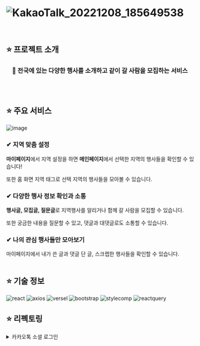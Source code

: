 # ![KakaoTalk_20221208_185649538](https://user-images.githubusercontent.com/90454621/207082891-4dc7cee1-1542-4169-8f39-f95cb59c6a45.png)
<br/>

## ⭐️ 프로젝트 소개  
### &nbsp;&nbsp;&nbsp;&nbsp;📌 전국에 있는 다양한 행사를 소개하고 같이 갈 사람을 모집하는 서비스



<br/>
<br/>

## ⭐️ 주요 서비스
![image](https://user-images.githubusercontent.com/90454621/207088933-8d19917d-2a1d-443d-9db2-54b5ed1636ea.png)
<br/>
### ✔ 지역 맞춤 설정
**마이페이지**에서 지역 설정을 하면 **메인페이지**에서 선택한 지역의 행사들을 확인할 수 있습니다!

 또한 홈 화면 지역 태그로 선택 지역의 행사들을 모아볼 수 있습니다.
 ### ✔ 다양한 행사 정보 확인과 소통
 **행사글, 모집글, 질문글**로 지역행사를 알리거나 함께 갈 사람을 모집할 수 있습니다. 

또한 궁금한 내용을 질문할 수 있고, 댓글과 대댓글로도 소통할 수 있습니다.
### ✔ 나의 관심 행사들만 모아보기
마이페이지에서 내가 쓴 글과 댓글 단 글, 스크랩한 행사들을 확인할 수 있습니다.
<br/>
<br/>


## ⭐️ 기술 정보
![react](https://user-images.githubusercontent.com/90454621/207085400-4fc1dbd6-a4ad-4e54-87a0-5ddf414f932a.svg)
![axios](https://user-images.githubusercontent.com/90454621/207085575-f3c559d2-1621-43a7-b78f-7a6de331784c.svg)
![versel](https://user-images.githubusercontent.com/90454621/207085784-bdad387e-57a4-4734-ac88-486d6ec48c59.svg)
![bootstrap](https://user-images.githubusercontent.com/90454621/207086086-96916e96-b628-4c41-98f9-871ce296cce5.svg)
![stylecomp](https://user-images.githubusercontent.com/90454621/207086411-6aed9818-279e-4112-abea-60b779ad3487.svg)
![reactquery](https://user-images.githubusercontent.com/90454621/207086571-44c76c42-152f-406c-98f6-670df17e286b.svg)


## ⭐️ 리펙토링

<details>
<summary> 카카오톡 소셜 로그인 </summary>
<div markdown="1">
Kakao developers의 카카오 로그인 API를 활용하여 인가코드를 파라미터값으로 한 요청을 Back-End서버로 보내고 유저 정보와 토큰을 응답받아 로컬스토리지에 저장하여 구현했었습니다.   

Back-End서버가 닫혀 인가코드를 받고 인증까지 끝내고 유저정보를 받아 Firebase에 유저정보를 담고 Firebase에 담은 유저의 키값을 로컬스토리지에 담아 구현했습니다.
</div>
</details>
